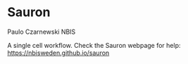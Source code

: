 # Sauron

Paulo Czarnewski
NBIS

A single cell workflow. Check the Sauron webpage for help: https://nbisweden.github.io/sauron
